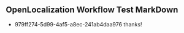 ## OpenLocalization Workflow Test MarkDown
* 979ff274-5d99-4af5-a8ec-241ab4daa976 thanks!

<!--HONumber=Jul16_HO4-->


